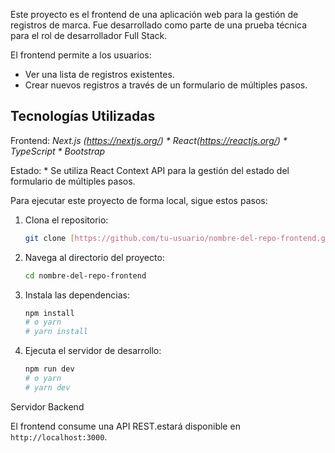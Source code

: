 Este proyecto es el frontend de una aplicación web para la gestión de registros de marca. Fue desarrollado como parte de una prueba técnica para el rol de desarrollador Full Stack.

El frontend permite a los usuarios:

* Ver una lista de registros existentes.
* Crear nuevos registros a través de un formulario de múltiples pasos.

## Tecnologías Utilizadas

Frontend:
    *Next.js (https://nextjs.org/)
    * React(https://reactjs.org/)
    * TypeScript
    * Bootstrap* 
    

Estado:
    * Se utiliza React Context API para la gestión del estado del formulario de múltiples pasos.

Para ejecutar este proyecto de forma local, sigue estos pasos:

1.  Clona el repositorio:
    ```bash
    git clone [https://github.com/tu-usuario/nombre-del-repo-frontend.git](https://github.com/tu-usuario/nombre-del-repo-frontend.git)
    ```
2.  Navega al directorio del proyecto:
    ```bash
    cd nombre-del-repo-frontend
    ```
3.  Instala las dependencias:
    ```bash
    npm install
    # o yarn
    # yarn install
    ```
4.  Ejecuta el servidor de desarrollo:
    ```bash
    npm run dev
    # o yarn
    # yarn dev
    ```

Servidor Backend

El frontend consume una API REST.estará disponible en `http://localhost:3000`. 
